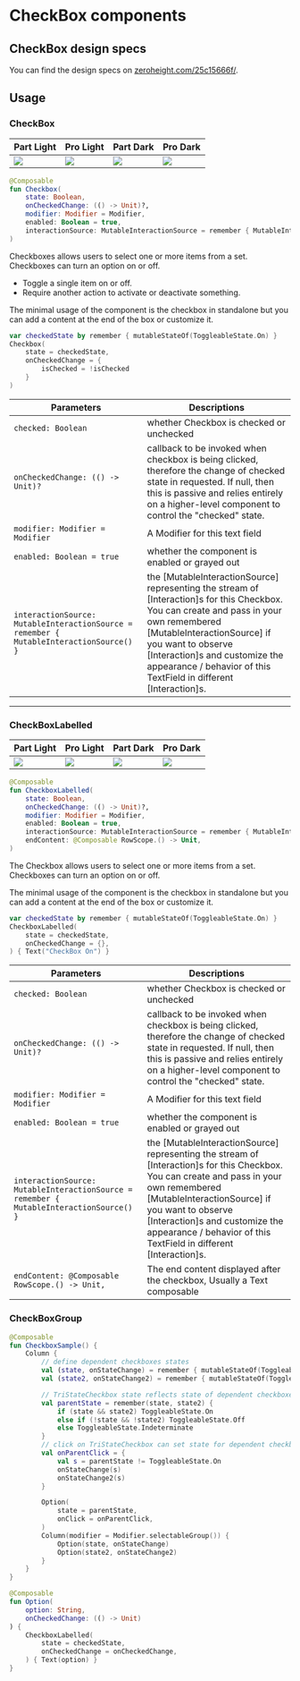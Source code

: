 # CheckBox components

## CheckBox design specs

You can find the design specs
on [zeroheight.com/25c15666f/](https://zeroheight.com/25c15666f/p/72b9ad-checkbox-/b/057def).

## Usage

### CheckBox

| Part Light                                                                                                                                         | Pro Light                                                                                                                                         | Part Dark                                                                                                                                         | Pro Dark                                                                                                                                         |
|----------------------------------------------------------------------------------------------------------------------------------------------------|---------------------------------------------------------------------------------------------------------------------------------------------------|---------------------------------------------------------------------------------------------------------------------------------------------------|--------------------------------------------------------------------------------------------------------------------------------------------------|
| ![](../spark-screenshot-testing/src/test/snapshots/images/com.adevinta.spark_PreviewScreenshotTests_preview_tests_toggles_checkbox_part_light.png) | ![](../spark-screenshot-testing/src/test/snapshots/images/com.adevinta.spark_PreviewScreenshotTests_preview_tests_toggles_checkbox_pro_light.png) | ![](../spark-screenshot-testing/src/test/snapshots/images/com.adevinta.spark_PreviewScreenshotTests_preview_tests_toggles_checkbox_part_dark.png) | ![](../spark-screenshot-testing/src/test/snapshots/images/com.adevinta.spark_PreviewScreenshotTests_preview_tests_toggles_checkbox_pro_dark.png) |

```kotlin
@Composable
fun Checkbox(
    state: Boolean,
    onCheckedChange: (() -> Unit)?,
    modifier: Modifier = Modifier,
    enabled: Boolean = true,
    interactionSource: MutableInteractionSource = remember { MutableInteractionSource() },
)
```

Checkboxes allows users to select one or more items from a set. Checkboxes can turn an option on or
off.

- Toggle a single item on or off.
- Require another action to activate or deactivate something.

The minimal usage of the component is the checkbox in standalone but you can add a content at the
end of the box or customize it.

```kotlin
var checkedState by remember { mutableStateOf(ToggleableState.On) }
Checkbox(
    state = checkedState,
    onCheckedChange = {
        isChecked = !isChecked
    }
)
```

| Parameters                                                                              | Descriptions                                                                                                                                                                                                                                                                                       |
|-----------------------------------------------------------------------------------------|----------------------------------------------------------------------------------------------------------------------------------------------------------------------------------------------------------------------------------------------------------------------------------------------------|
| `checked: Boolean`                                                                      | whether Checkbox is checked or unchecked                                                                                                                                                                                                                                                           |
| `onCheckedChange: (() -> Unit)?`                                                        | callback to be invoked when checkbox is being clicked, therefore the change of checked state in requested. If null, then this is passive and relies entirely on a higher-level component to control the "checked" state.                                                                           |
| `modifier: Modifier = Modifier`                                                         | A Modifier for this text field                                                                                                                                                                                                                                                                     |
| `enabled: Boolean = true`                                                               | whether the component is enabled or grayed out                                                                                                                                                                                                                                                     |
| `interactionSource: MutableInteractionSource = remember { MutableInteractionSource() }` | the [MutableInteractionSource] representing the stream of [Interaction]s for this Checkbox. You can create and pass in your own remembered [MutableInteractionSource] if you want to observe [Interaction]s and customize the appearance / behavior of this TextField in different [Interaction]s. |

---

### CheckBoxLabelled

| Part Light                                                                                                                                                 | Pro Light                                                                                                                                                 | Part Dark                                                                                                                                                 | Pro Dark                                                                                                                                                 |
|------------------------------------------------------------------------------------------------------------------------------------------------------------|-----------------------------------------------------------------------------------------------------------------------------------------------------------|-----------------------------------------------------------------------------------------------------------------------------------------------------------|----------------------------------------------------------------------------------------------------------------------------------------------------------|
| ![](../spark-screenshot-testing/src/test/snapshots/images/com.adevinta.spark_PreviewScreenshotTests_preview_tests_toggles_checkboxlabelled_part_light.png) | ![](../spark-screenshot-testing/src/test/snapshots/images/com.adevinta.spark_PreviewScreenshotTests_preview_tests_toggles_checkboxlabelled_pro_light.png) | ![](../spark-screenshot-testing/src/test/snapshots/images/com.adevinta.spark_PreviewScreenshotTests_preview_tests_toggles_checkboxlabelled_part_dark.png) | ![](../spark-screenshot-testing/src/test/snapshots/images/com.adevinta.spark_PreviewScreenshotTests_preview_tests_toggles_checkboxlabelled_pro_dark.png) |

```kotlin
@Composable
fun CheckboxLabelled(
    state: Boolean,
    onCheckedChange: (() -> Unit)?,
    modifier: Modifier = Modifier,
    enabled: Boolean = true,
    interactionSource: MutableInteractionSource = remember { MutableInteractionSource() },
    endContent: @Composable RowScope.() -> Unit,
)
```

The Checkbox allows users to select one or more items from a set. Checkboxes can turn an option on
or off.

The minimal usage of the component is the checkbox in standalone but you can add a content at the
end of the box or customize it.

```kotlin
var checkedState by remember { mutableStateOf(ToggleableState.On) }
CheckboxLabelled(
    state = checkedState,
    onCheckedChange = {},
) { Text("CheckBox On") }
```

| Parameters                                                                              | Descriptions                                                                                                                                                                                                                                                                                       |
|-----------------------------------------------------------------------------------------|----------------------------------------------------------------------------------------------------------------------------------------------------------------------------------------------------------------------------------------------------------------------------------------------------|
| `checked: Boolean`                                                                      | whether Checkbox is checked or unchecked                                                                                                                                                                                                                                                           |
| `onCheckedChange: (() -> Unit)?`                                                        | callback to be invoked when checkbox is being clicked, therefore the change of checked state in requested. If null, then this is passive and relies entirely on a higher-level component to control the "checked" state.                                                                           |
| `modifier: Modifier = Modifier`                                                         | A Modifier for this text field                                                                                                                                                                                                                                                                     |
| `enabled: Boolean = true`                                                               | whether the component is enabled or grayed out                                                                                                                                                                                                                                                     |
| `interactionSource: MutableInteractionSource = remember { MutableInteractionSource() }` | the [MutableInteractionSource] representing the stream of [Interaction]s for this Checkbox. You can create and pass in your own remembered [MutableInteractionSource] if you want to observe [Interaction]s and customize the appearance / behavior of this TextField in different [Interaction]s. |
| `endContent: @Composable RowScope.() -> Unit,`                                          | The end content displayed after the checkbox, Usually a Text composable                                                                                                                                                                                                                            |                                                                                                                                                                                                                                                                                                    |

### CheckBoxGroup

```kotlin
@Composable
fun CheckboxSample() {
    Column {
        // define dependent checkboxes states
        val (state, onStateChange) = remember { mutableStateOf(ToggleableState.On) }
        val (state2, onStateChange2) = remember { mutableStateOf(ToggleableState.On) }

        // TriStateCheckbox state reflects state of dependent checkboxes
        val parentState = remember(state, state2) {
            if (state && state2) ToggleableState.On
            else if (!state && !state2) ToggleableState.Off
            else ToggleableState.Indeterminate
        }
        // click on TriStateCheckbox can set state for dependent checkboxes
        val onParentClick = {
            val s = parentState != ToggleableState.On
            onStateChange(s)
            onStateChange2(s)
        }

        Option(
            state = parentState,
            onClick = onParentClick,
        )
        Column(modifier = Modifier.selectableGroup()) {
            Option(state, onStateChange)
            Option(state2, onStateChange2)
        }
    }
}

@Composable
fun Option(
    option: String,
    onCheckedChange: (() -> Unit)
) {
    CheckboxLabelled(
        state = checkedState,
        onCheckedChange = onCheckedChange,
    ) { Text(option) }
}
```
